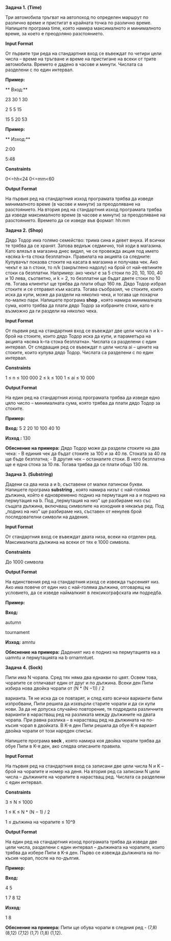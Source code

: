 **Задача 1.** **(Time)**

Три автомобила тръгват на автопоход по определен маршрут по различно време и пристигат в крайната точка по различно време. Напишете програма time, която намира максималното и минималното време, за което е преодоляно разстоянието.

**Input Format**

От първите три реда на стандартния вход се въвеждат по четири цели числа – време на тръгване и време на пристигане на всеки от трите автомобила. Времето е дадено в часове и минути. Числата са разделени с по един интервал.

**Пример:**

**     Вход:**

23 30 1 30

2 5 5 15

15 5 20 53

**Пример:**

**        Изход:**

2:00

5:48

**Constraints**

0<=hh<24 0<=mm<60

**Output Format**

На първия ред на стандартния изход програмата трябва да изведе минималното време (в часове и минути) за преодоляване на разстоянието. На втория ред на стандартния изход програмата трябва да изведе максималното време (в часове и минути) за преодоляване на разстоянието. Времето да се изведе във формат: hh:mm

**Задача 2.** **(Shop)**

Дядо Тодор има голямо семейство: трима сина и девет внука. И всички те трябва да се хранят. Затова веднъж седмично, той ходи в магазина. Като влязъл в магазина днес видял, че се провежда акция под името «всяка k–та стока безплатна». Правилата на акцията са следните: Купувачът показва стоките на касата в магазина и получава чек. Ако чекът е за n стоки, то n/k (закръглено надолу) на брой от най-евтините стоки са безплатни. Например: ако чекът е за 5 стоки по 20, 10, 100, 40 и 10 лева, съответно, и k = 2, то безплатни ще бъдат двете стоки по 10 лв. Тогава клиентът ще трябва да плати общо 160 лв. Дядо Тодор избрал стоките и се отправил към касата. Тогава съобразил, че стоките, които иска да купи, може да раздели на няколко чека, и тогава ще похарчи по-малко пари. Напишете програма **shop** , която намира минималната сума, която трябва да плати дядо Тодор за избраните стоки, като е възможно да ги раздели на няколко чека.

**Input Format**

От първия ред на стандартния вход се въвеждат две цели числа n и k – брой на стоките, които дядо Тодор иска да купи, и параметъра на акцията «всяка k–та стока безплатна». Числата са разделени с един интервал. От следващия ред се въвеждат n цели числа ai – цените на стоките, които купува дядо Тодор. Числата са разделени с по един интервал.

**Constraints**

1 ≤ n ≤ 100 000 2 ≤ k ≤ 100 1 ≤ ai ≤ 10 000

**Output Format**

На един ред на стандартния изход програмата трябва да изведе едно цяло число – минималната сума, която трябва да плати дядо Тодор за стоките.

**Пример:**

**Вход:** 5 2 20 10 100 40 10

**Изход :** 130

**Обяснение на примера:** Дядо Тодор може да раздели стоките на два чека: - В единия чек да бъдат стоките за 100 и за 40 лв. Стоката за 40 лв ще бъде безплатна; - В другия чек – останалите стоки. В него безплатна ще е една стока за 10 лв. Тогава трябва да се плати общо 130 лв.



**Задача 3.** **(Substring)**

Дадени са два низа a и b, съставени от малки латински букви. Напишете програма **substring** , която намира низът с най-голяма дължина, който е едновременно подниз на пермутация на a и подниз на пермутация на b. Под „пермутация на низ&quot; ще разбираме низ със същата дължина, включващ символите на изходния в някакъв ред. Под „подниз на низ&quot; ще разбираме низ, съставен от ненулев брой последователни символи на дадения.

**Input Format**

От стандартния вход се въвеждат двата низа, всеки на отделен ред. Максималната дължина на всеки от тях е 1000 символа.

**Constraints**

До 1000 символа

**Output Format**

На единствения ред на стандартния изход се извежда търсеният низ. Ако има повече от един низ с най-голяма дължина, отговарящ на условието, да се изведе наймалкият в лексикографската им подредба.

**Пример:**

**Вход:**

autumn

tournament

**Изход:** amntu

**Обяснение на примера:** Даденият низ е подниз на пермутацията на a uamntu и пермутацията на b ornamntuet.





**Задача 4.** **(Sock)**

Пипи има N чорапа. Сред тях няма два еднакви по цвят. Освем това, чорапите се отличават един от друг и по дължина. Всеки ден Пипи избира нова двойка чорапи от (N \* (N −1)) / 2

варианта. Тя не иска да се повтарят, и след като всички варианти били изпробвани, Пипи решила да изхвърли старите чорапи и да си купи нови. За да не допуска случайно повторение, тя подредила различните варианти в нарастващ ред на разликата между дължините на двата чорапа. При равна разлика – в нарастващ ред на дължината на по-късия чорап в двойката. В K-я ден Пипи решила да обуе K-я вариант двойка чорапи от този нареден списък.

Напишете програма **sock** , която намира коя двойка чорапи трябва да обуе Пипи в K-я ден, ако следва описаните правила.

**Input Format**

На първия ред на стандартния вход са записани две цели числа N и K – брой на чорапите и номер на деня. На втория ред са записани N цели числа – дължините на чорапите в нарастващ ред. Числата са разделени с един интервал.

**Constraints**

3 ≤ N ≤ 1000

1 ≤ K ≤ N \* (N − 1) / 2

1 ≤ дължина на чорапите ≤ 10^9

**Output Format**

На един ред на стандартния изход програмата трябва да изведе две цели числа, разделени с един интервал – дължината на чорапите, които трябва да избере Пипи в K-я ден. Първо се извежда дължината на по-късия чорап, после на по-дългия.

**Пример:**

**Вход:**

4 5

1 7 8 12

**Изход:**

1 8

**Обяснение на примера:** Пипи ще обува чорапи в следния ред - (7,8) (8,12) (7,12) (1,7) (1,8) (1,12).
